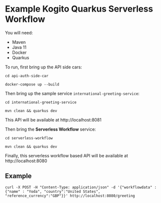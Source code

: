 # Example Kogito Quarkus Serverless Workflow

You will need:

- Maven
- Java 11
- Docker
- Quarkus

To run, first bring up the API side cars:

```shell
cd api-auth-side-car
```

```shell
docker-compose up --build
```

Then bring up the sample service `international-greeting-service`:

```shell
cd international-greeting-service
```

```shell
mvn clean && quarkus dev
```

This API will be available at http://localhost:8081

Then bring the **Serverless Workflow** service:

```shell
cd serverless-workflow
```

```shell
mvn clean && quarkus dev
```

Finally, this serverless workflow based API will be available at http://localhost:8080

## Example

```shell
curl -X POST -H "Content-Type: application/json" -d '{"workflowdata" : {"name" : "Yoda", "country":"United States", "reference_currency":"GBP"}}' http://localhost:8080/greeting
```
